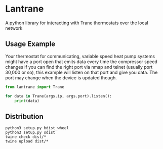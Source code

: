 # Lantrane

A python library for interacting with Trane thermostats over the local network


## Usage Example
Your thermostat for communicating, variable speed heat pump systems might have a port open that emits data every time the compressor speed changes if you can find the right port via nmap and telnet (usually port 30,000 or so), this example will listen on that port and give you data. The port may change when the device is updated though.

```python
from lantrane import Trane

for data in Trane(args.ip, args.port).listen():
	print(data)

```



## Distribution

```
python3 setup.py bdist_wheel
python3 setup.py sdist
twine check dist/*
twine upload dist/*
```